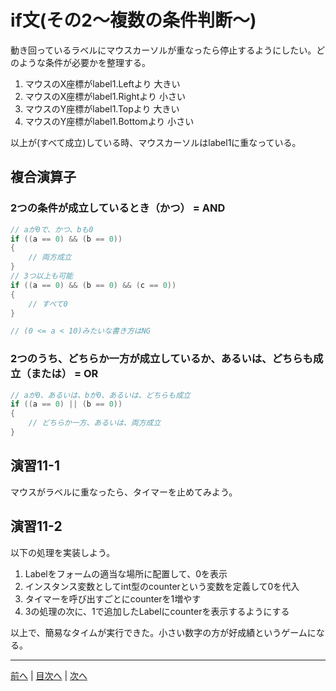 # if文(その2～複数の条件判断～)
動き回っているラベルにマウスカーソルが重なったら停止するようにしたい。どのような条件が必要かを整理する。

1. マウスのX座標がlabel1.Leftより 大きい
2. マウスのX座標がlabel1.Rightより 小さい
3. マウスのY座標がlabel1.Topより 大きい
4. マウスのY座標がlabel1.Bottomより 小さい

以上が(すべて成立)している時、マウスカーソルはlabel1に重なっている。

## 複合演算子

### 2つの条件が成立しているとき（かつ） = AND

```cs
// aが0で、かつ、bも0
if ((a == 0) && (b == 0))
{
	// 両方成立
}
// 3つ以上も可能
if ((a == 0) && (b == 0) && (c == 0))
{
	// すべて0
}

// (0 <= a < 10)みたいな書き方はNG
```

### 2つのうち、どちらか一方が成立しているか、あるいは、どちらも成立（または） = OR

```cs
// aが0、あるいは、bが0、あるいは、どちらも成立
if ((a == 0) || (b == 0))
{
	// どちらか一方、あるいは、両方成立
}
```

## 演習11-1
マウスがラベルに重なったら、タイマーを止めてみよう。

## 演習11-2
以下の処理を実装しよう。

1.	Labelをフォームの適当な場所に配置して、0を表示
2.	インスタンス変数としてint型のcounterという変数を定義して0を代入
3.	タイマーを呼び出すごとにcounterを1増やす
4.	3の処理の次に、1で追加したLabelにcounterを表示するようにする

以上で、簡易なタイムが実行できた。小さい数字の方が好成績というゲームになる。

---

[前へ](10.md) | [目次へ](README.md#%E7%9B%AE%E6%AC%A1) | [次へ](12.md)
